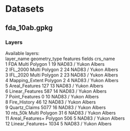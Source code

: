 # Datasets

## fda_10ab.gpkg

### Layers

Available layers:<br>
         layer_name geometry_type features fields             crs_name<br>
1               FDA Multi Polygon        1     19 NAD83 / Yukon Albers<br>
2          IFL_2000 Multi Polygon        2     24 NAD83 / Yukon Albers<br>
3          IFL_2020 Multi Polygon        2     23 NAD83 / Yukon Albers<br>
4    Mapping_Extent       Polygon        2      4 NAD83 / Yukon Albers<br>
5    Areal_Features                    127     13 NAD83 / Yukon Albers<br>
6   Linear_Features                    587     14 NAD83 / Yukon Albers<br>
7    Point_Features                      0     10 NAD83 / Yukon Albers<br>
8      Fire_History                     46     12 NAD83 / Yukon Albers<br>
9     Quartz_Claims                   5077     16 NAD83 / Yukon Albers<br>
10          nts_50k Multi Polygon       31      6 NAD83 / Yukon Albers<br>
11  Areal_Features+       Polygon      506      5 NAD83 / Yukon Albers<br>
12 Linear_Features+                   1034      5 NAD83 / Yukon Albers<br>
